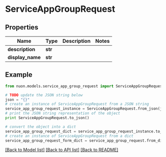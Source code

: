 # ServiceAppGroupRequest


## Properties

Name | Type | Description | Notes
------------ | ------------- | ------------- | -------------
**description** | **str** |  | 
**display_name** | **str** |  | 

## Example

```python
from nuon.models.service_app_group_request import ServiceAppGroupRequest

# TODO update the JSON string below
json = "{}"
# create an instance of ServiceAppGroupRequest from a JSON string
service_app_group_request_instance = ServiceAppGroupRequest.from_json(json)
# print the JSON string representation of the object
print ServiceAppGroupRequest.to_json()

# convert the object into a dict
service_app_group_request_dict = service_app_group_request_instance.to_dict()
# create an instance of ServiceAppGroupRequest from a dict
service_app_group_request_form_dict = service_app_group_request.from_dict(service_app_group_request_dict)
```
[[Back to Model list]](../README.md#documentation-for-models) [[Back to API list]](../README.md#documentation-for-api-endpoints) [[Back to README]](../README.md)


